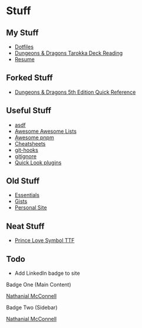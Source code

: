 # Stuff

## My Stuff
- [Dotfiles](https://github.com/FluxAugur/dotfiles)
- [Dungeons & Dragons Tarokka Deck Reading](https://FluxAugur.github.io/tarokka)
- [Resume](http://fluxaugur.github.io/resume/)

## Forked Stuff
- [Dungeons & Dragons 5th Edition Quick Reference](https://fluxaugur.github.io/dnd5e-quickref/preview/quickref.html)

## Useful Stuff
- [asdf](https://github.com/asdf-vm/asdf)
- [Awesome Awesome Lists](https://github.com/sindresorhus/awesome)
- [Awesome pnpm](https://github.com/pnpm/awesome-pnpm)
- [Cheatsheets](https://devhints.io)
- [git-hooks](https://github.com/icefox/git-hooks)
- [gitignore](https://github.com/github/gitignore)
- [Quick Look plugins](https://github.com/sindresorhus/quick-look-plugins)

## Old Stuff
- [Essentials](http://fluxaugur.github.io/essentials/)
- [Gists](https://gist.github.com/FluxAugur)
- [Personal Site](http://fluxaugur.github.io/FluxAugur.github.io_old/)

## Neat Stuff
- [Prince Love Symbol TTF](https://www.dropbox.com/sh/jvj2ss4jfymvir1/AADXW3RWGwgykj1mgsInvCRBa?dl=0)

## Todo
- Add LinkedIn badge to site
<script type="text/javascript" src="https://platform.linkedin.com/badges/js/profile.js" async defer></script>

Badge One (Main Content)
<div class="LI-profile-badge"  data-version="v1" data-size="medium" data-locale="en_US" data-type="horizontal" data-theme="dark" data-vanity="nathanialmcconnell"><a class="LI-simple-link" href='https://www.linkedin.com/in/nathanialmcconnell?trk=profile-badge'>Nathanial McConnell</a></div>

Badge Two (Sidebar)
<div class="LI-profile-badge"  data-version="v1" data-size="medium" data-locale="en_US" data-type="vertical" data-theme="dark" data-vanity="nathanialmcconnell"><a class="LI-simple-link" href='https://www.linkedin.com/in/nathanialmcconnell?trk=profile-badge'>Nathanial McConnell</a></div>
